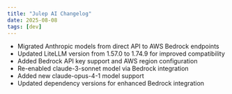 ```yaml
---
title: "Julep AI Changelog"
date: 2025-08-08
tags: [dev]
---
```


- Migrated Anthropic models from direct API to AWS Bedrock endpoints
- Updated LiteLLM version from 1.57.0 to 1.74.9 for improved compatibility
- Added Bedrock API key support and AWS region configuration
- Re-enabled claude-3-sonnet model via Bedrock integration
- Added new claude-opus-4-1 model support
- Updated dependency versions for enhanced Bedrock integration